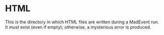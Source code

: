 # HTML
This is the directory in which HTML files are written during a MadEvent run.
It _must_ exist (even if empty); otherwise, a mysterious error is produced.
